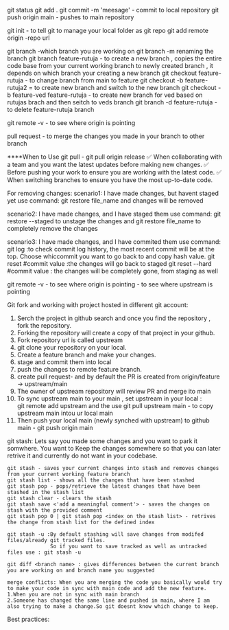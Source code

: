 git status 
git add .
git commit -m 'meesage' - commit to local repository
git push origin main - pushes to main repository

git init - to tell git to manage your local folder as git repo
git add remote origin -repo url

git branch -which branch you are working on
git branch -m renaming the branch
git branch feature-rutuja - to create a new branch , copies the entire code base from your current working branch to newly created branch , it depends on which branch your creating a new branch
git checkout feature-rutuja - to change branch from main to feature
git checkout -b feature-rutuja2 = to create new branch and switch to the new branch
git checkout -b feature-ved feature-rutuja - to create new branch for ved based on rutujas brach and then seitch to veds branch
git branch -d feature-rutuja - to delete feature-rutuja branch

git remote -v - to see where origin is pointing

pull request - to merge the changes you made in your branch to other branch

****When to Use git pull - git pull origin release
✅ When collaborating with a team and you want the latest updates before making new changes.
✅ Before pushing your work to ensure you are working with the latest code.
✅ When switching branches to ensure you have the most up-to-date code.

For removing changes:
scenario1: I have made changes, but havent staged yet 
    use command: git restore file_name
    and changes will be removed

scenario2: I have made changes, and I have staged them
    use command: git restore --staged <file> to unstage the changes and
                 git restore file_name to completely remove the changes

scenario3: I have made changes, and I have commited them
    use command: 
    git log :to check commit log history, the most recent commit will be at the top. Choose whiccommit       you want to go back to and copy hash value.
    git reset #commit value :the changes will go back to staged
    git reset --hard #commit value : the changes will be completely gone, from staging as well


git remote -v 
    - to see where origin is pointing
    - to see where upstream is pointing

Git fork and working with project hosted in different git account:
   1. Serch the project in github search and once you find the repository , fork the repository.
   2. Forking the repository will create a copy of that project in your github.
   3. Fork repository url is called upstream
   4. git clone your repository on your local.
   5. Create a feature branch and make your changes.
   6. stage and commit them into local
   7. push the changes to remote feature branch. 
   8. create pull request- and by default the PR is created from origin/feature -> upstream/main
   9. The owner of upstream repository will review PR and merge ito main
   10. To sync upstream main to your main , set upstream in your local :  
        git remote add upstream <forked repo url> 
        and the use git pull upstream main - to copy upstream main intou ur local main
   11. Then push your local main (newly synched with upstream) to github main - git push origin main

  git stash:
    Lets say you made some changes and you want to park it somwhere. You want to Keep the changes somewhere so that you can later retrive it and currently do not want in your codebase.

    git stash - saves your current changes into stash and removes changes from your current working feature branch
    git stash list - shows all the changes that have been stashed
    git stash pop - pops/retrieve the latest changes that have been stashed in the stash list
    git stash clear - clears the stash
    git stash save <'add a meaningful comment'> - saves the changes on stash with the provided comment
    git stash pop 0 | git stash pop <index on the stash list> - retrives the change from stash list for the defined index

    git stash -u :By default stashing will save changes from modifed files/already git tracked files.
                  So if you want to save tracked as well as untracked files use : git stash -u

    git diff <branch name> : gives differences between the current branch you are working on and branch name you suggested

    merge conflicts: When you are merging the code you basically would try to make your code in sync with main code and add the new feature. 
    1.When you are not in sync with main branch
    2.Someone has changed the same line and pushed in main, where I am also trying to make a change.So git doesnt know which change to keep. 

Best practices: